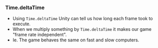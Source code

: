 ### Time.deltaTime
* Using `Time.deltaTime` Unity can tell us how long each frame took to execute.
* When we multiply something by `Time.deltaTime` it makes our game "frame rate independent".
* Ie. The game behaves the same on fast and slow computers.